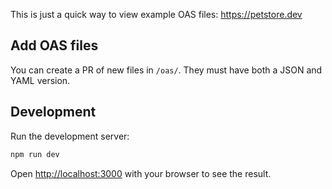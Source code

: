 This is just a quick way to view example OAS files: https://petstore.dev

## Add OAS files

You can create a PR of new files in `/oas/`. They must have both a JSON and YAML version.

## Development

Run the development server:

```bash
npm run dev
```

Open [http://localhost:3000](http://localhost:3000) with your browser to see the result.
